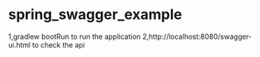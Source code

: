 # spring_swagger_example
1,gradlew bootRun to run the application
2,http://localhost:8080/swagger-ui.html to check the api
